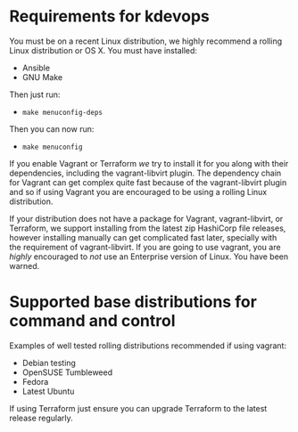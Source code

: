 # Requirements for kdevops

You must be on a recent Linux distribution, we highly recommend a rolling
Linux distribution or OS X. You must have installed:

  * Ansible
  * GNU Make

Then just run:

  * `make menuconfig-deps`

Then you can now run:

  * `make menuconfig`

If you enable Vagrant or Terraform *we* try to install it for you along with
their dependencies, including the vagrant-libvirt plugin. The dependency chain
for Vagrant can get complex quite fast because of the vagrant-libvirt plugin
and so if using Vagrant you are encouraged to be using a rolling Linux
distribution.

If your distribution does not have a package for Vagrant, vagrant-libvirt, or
Terraform, we support installing from the latest zip HashiCorp file releases,
however installing manually can get complicated fast later, specially with
the requirement of vagrant-libvirt. If you are going to use vagrant, you
are *highly* encouraged to *not* use an Enterprise version of Linux. You have
been warned.

# Supported base distributions for command and control

Examples of well tested rolling distributions recommended if using vagrant:

  * Debian testing
  * OpenSUSE Tumbleweed
  * Fedora
  * Latest Ubuntu

If using Terraform just ensure you can upgrade Terraform to the latest release
regularly.
